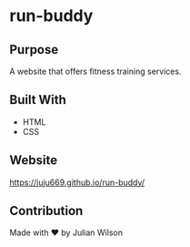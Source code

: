# run-buddy

## Purpose
A website that offers fitness training services.

## Built With
* HTML
* CSS

## Website
https://juju669.github.io/run-buddy/

## Contribution
Made with ❤️ by Julian Wilson
